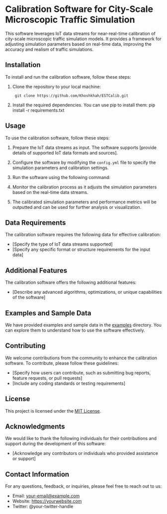 # Calibration Software for City-Scale Microscopic Traffic Simulation

This software leverages IoT data streams for near-real-time calibration of city-scale microscopic traffic simulation models. It provides a framework for adjusting simulation parameters based on real-time data, improving the accuracy and realism of traffic simulations.

## Installation

To install and run the calibration software, follow these steps:

1. Clone the repository to your local machine:

        git clone https://github.com/Khoshkhah/ESTCalib.git

2. Install the required dependencies. You can use pip to install them:
pip install -r requirements.txt


## Usage

To use the calibration software, follow these steps:

1. Prepare the IoT data streams as input. The software supports [provide details of supported IoT data formats and sources].

2. Configure the software by modifying the `config.yml` file to specify the simulation parameters and calibration settings.

3. Run the software using the following command:


4. Monitor the calibration process as it adjusts the simulation parameters based on the real-time data streams.

5. The calibrated simulation parameters and performance metrics will be outputted and can be used for further analysis or visualization.

## Data Requirements

The calibration software requires the following data for effective calibration:

- [Specify the type of IoT data streams supported]
- [Specify any specific format or structure requirements for the input data]

## Additional Features

The calibration software offers the following additional features:

- [Describe any advanced algorithms, optimizations, or unique capabilities of the software]

## Examples and Sample Data

We have provided examples and sample data in the [examples](./examples) directory. You can explore them to understand how to use the software effectively.

## Contributing

We welcome contributions from the community to enhance the calibration software. To contribute, please follow these guidelines:

- [Specify how users can contribute, such as submitting bug reports, feature requests, or pull requests]
- [Include any coding standards or testing requirements]

## License

This project is licensed under the [MIT License](./LICENSE).

## Acknowledgments

We would like to thank the following individuals for their contributions and support during the development of this software:

- [Acknowledge any contributors or individuals who provided assistance or support]

## Contact Information

For any questions, feedback, or inquiries, please feel free to reach out to us:

- Email: your-email@example.com
- Website: https://yourwebsite.com
- Twitter: @your-twitter-handle

